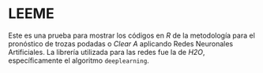 # LEEME

Este es una prueba para mostrar los códigos en *R* de la metodología para el pronóstico de trozas podadas o *Clear A* aplicando Redes Neuronales Artificiales. 
La librería utilizada para las redes fue la de *H2O*, específicamente el algoritmo `deeplearning`.
